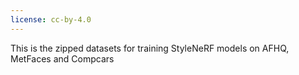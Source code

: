 ```yaml
---
license: cc-by-4.0
---
```

This is the zipped datasets for training StyleNeRF models on AFHQ, MetFaces and Compcars